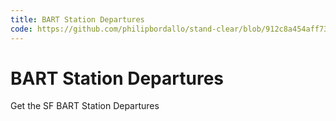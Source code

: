 ```yaml
---
title: BART Station Departures
code: https://github.com/philipbordallo/stand-clear/blob/912c8a454aff7373e1404a871185e2485957494f/src/server/functions/departures.js
---
```


# BART Station Departures

Get the SF BART Station Departures
